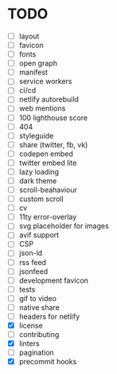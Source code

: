 # TODO

- [ ] layout
- [ ] favicon
- [ ] fonts
- [ ] open graph
- [ ] manifest
- [ ] service workers
- [ ] ci/cd
- [ ] netlify autorebuild
- [ ] web mentions
- [ ] 100 lighthouse score
- [ ] 404
- [ ] styleguide
- [ ] share (twitter, fb, vk)
- [ ] codepen embed
- [ ] twitter embed lite
- [ ] lazy loading
- [ ] dark theme
- [ ] scroll-beahaviour
- [ ] custom scroll
- [ ] cv
- [ ] 11ty error-overlay
- [ ] svg placeholder for images
- [ ] avif support
- [ ] CSP
- [ ] json-ld
- [ ] rss feed
- [ ] jsonfeed
- [ ] development favicon
- [ ] tests
- [ ] gif to video
- [ ] native share
- [ ] headers for netlify
- [x] license
- [ ] contributing
- [x] linters
- [ ] pagination
- [x] precommit hooks
